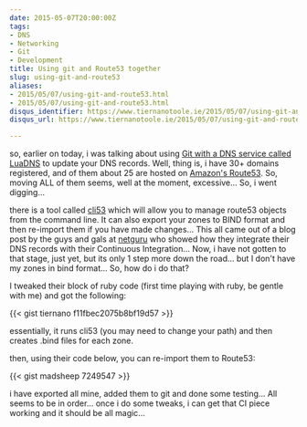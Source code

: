 ```yaml
---
date: 2015-05-07T20:00:00Z
tags:
- DNS
- Networking
- Git
- Development
title: Using git and Route53 together
slug: using-git-and-route53
aliases:
- 2015/05/07/using-git-and-route53.html
- 2015/05/07/using-git-and-route53.html
disqus_identifier: https://www.tiernanotoole.ie/2015/05/07/using-git-and-route53.html
disqus_url: https://www.tiernanotoole.ie/2015/05/07/using-git-and-route53.html

---
```

 so, earlier on today, i was talking about using [Git with a DNS service called LuaDNS][1] to update your DNS records. Well, thing is, i have 30+ domains registered, and of them about 25 are hosted on [Amazon's Route53][2]. So, moving ALL of them seems, well at the moment, excessive... So, i went digging...

there is a tool called [cli53][3] which will allow you to manage route53 objects from the command line. It can also export your zones to BIND format and then re-import them if you have made changes... This all came out of a blog post by the guys and gals at [netguru][4] who showed how they integrate their DNS records with their Continuous Integration... Now, i have not gotten to that stage, just yet, but its only 1 step more down the road... but I don't have my zones in bind format... So, how do i do that?

I tweaked their block of ruby code (first time playing with ruby, be gentle with me) and got the following:

{{< gist tiernano f11fbec2075b8bf19d57 >}}

essentially, it runs cli53 (you may need to change your path) and then creates .bind files for each zone.

then, using their code below, you can re-import them to Route53:

{{< gist madsheep 7249547 >}}

i have exported all mine, added them to git and done some testing... All seems to be in order... once i do some tweaks, i can get that CI piece working and it should be all magic...

[1]:http://tiernanotoole.ie/2015/05/07/git-push-dns.html
[3]:https://github.com/barnybug/cli53
[2]:http://aws.amazon.com/route53
[4]:https://netguru.co/blog/ci-your-dns-setup